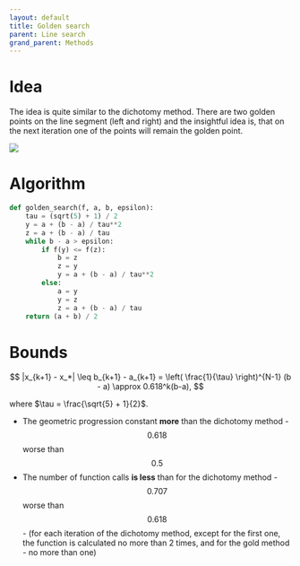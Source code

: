 ```yaml
---
layout: default
title: Golden search
parent: Line search
grand_parent: Methods
---
```


# Idea
The idea is quite similar to the dichotomy method. There are two golden points on the line segment (left and right) and the insightful idea is, that on the next iteration one of the points will remain the golden point.

![](../golden_search.svg)

# Algorithm
```python
def golden_search(f, a, b, epsilon):
    tau = (sqrt(5) + 1) / 2
    y = a + (b - a) / tau**2
    z = a + (b - a) / tau
    while b - a > epsilon:
        if f(y) <= f(z):
            b = z
            z = y
            y = a + (b - a) / tau**2
        else:
            a = y
            y = z
            z = a + (b - a) / tau
    return (a + b) / 2
```
# Bounds

$$
|x_{k+1} - x_*| \leq b_{k+1} - a_{k+1} = \left( \frac{1}{\tau} \right)^{N-1} (b - a) \approx 0.618^k(b-a),
$$

where $\tau = \frac{\sqrt{5} + 1}{2}$.

* The geometric progression constant **more** than the dichotomy method - $$0.618$$ worse than $$0.5$$
* The number of function calls **is less** than for the dichotomy method - $$0.707$$ worse than $$0.618$$ - (for each iteration of the dichotomy method, except for the first one, the function is calculated no more than 2 times, and for the gold method - no more than one)

